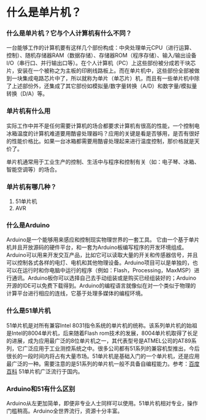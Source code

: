 # 什么是单片机？

### 什么是单片机？它与个人计算机有什么不同？
    
   一台能够工作的计算机要有这样几个部份构成：中央处理单元CPU（进行运算、控制）、随机存储器RAM（数据存储）、存储器ROM（程序存储）、输入/输出设备I/O（串行口、并行输出口等）。在个人计算机（PC）上这些部份被分成若干块芯片，安装在一个被称之为主板的印刷线路板上。而在单片机中，这些部份全部被做到一块集成电路芯片中了，所以就称为单片（单芯片）机，而且有一些单片机中除了上述部份外，还集成了其它部份如模拟量/数字量转换（A/D）和数字量/模拟量转换（D/A）等。


### 单片机有什么用
  实际工作中并不是任何需要计算机的场合都要求计算机有很高的性能，一个控制电冰箱温度的计算机难道要用酷睿处理器吗？应用的关键是看是否够用，是否有很好的性能价格比。如果一台冰箱都需要用酷睿处理起来进行温度控制，那价格就是天价了。

单片机通常用于工业生产的控制、生活中与程序和控制有关（如：电子琴、冰箱、智能空调等）的场合。


### 单片机有哪几种？
1. 51单片机
2. AVR


### 什么是Arduino
 Arduino是一个能够用来感应和控制现实物理世界的一套工具。 它由一个基于单片机并且开放源码的硬件平台，和一套为Arduino板编写程序的开发环境组成。Arduino可以用来开发交互产品，比如它可以读取大量的开关和传感器信号，并且可以控制各式各样的电灯、电机和其他物理设备。Arduino项目可以是单独的，也可以在运行时和你电脑中运行的程序（例如：Flash，Processing，MaxMSP）进行通讯。Arduino板你可以选择自己去手动组装或是购买已经组装好的；Arduino开源的IDE可以免费下载得到。Arduino的编程语言就像似在对一个类似于物理的计算平台进行相应的连线，它基于处理多媒体的编程环境。
 
 
### 什么是51单片机
51单片机是对所有兼容Intel 8031指令系统的单片机的统称。该系列单片机的始祖是Intel的8004单片机，后来随着Flash rom技术的发展，8004单片机取得了长足的进展，成为应用最广泛的8位单片机之一，其代表型号是ATMEL公司的AT89系列，它广泛应用于工业测控系统之中。很多公司都有51系列的兼容机型推出，今后很长的一段时间内将占有大量市场。51单片机是基础入门的一个单片机，还是应用最广泛的一种。需要注意的是51系列的单片机一般不具备自编程能力。参考：[百度百科](http://baike.baidu.com/link?url=i8Ccql_LkDm9byZde_OOz2HnseAMHa3KJRIhbMO8MAaPyJsXL2cAoyqou96dgrnjkIRf3PvDpdJdpf7uqU-0dq)
  51单片机广泛流行于国内。
  
  
### Arduino和51有什么区别
  Arduino从左更加简单，即便非专业人士同样可以使用。51单片机相对专业，操作门槛稍高。Arduino全世界流行，资源十分丰富。


  











